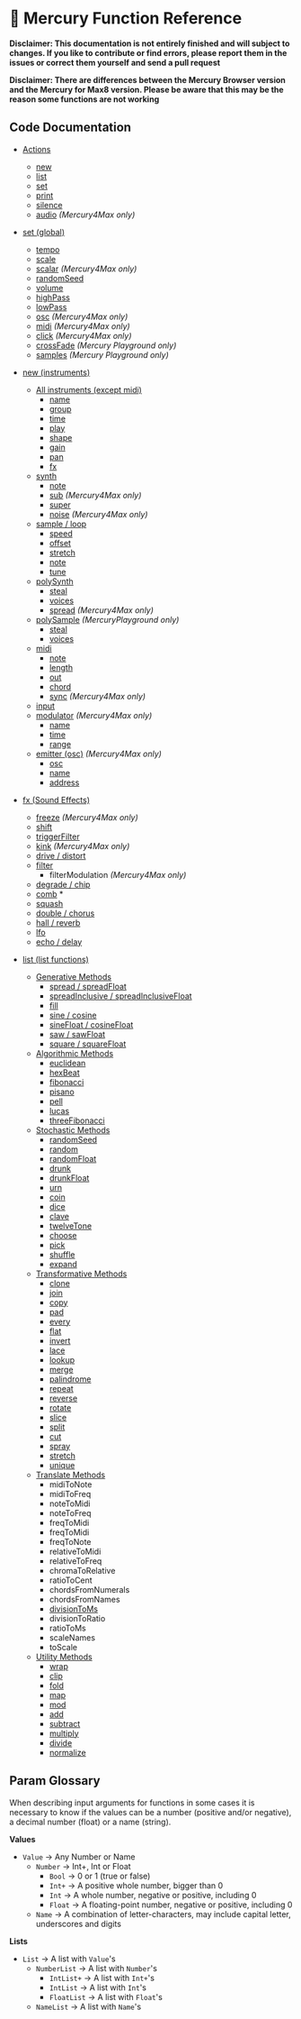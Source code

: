 # 📖 Mercury Function Reference

**Disclaimer: This documentation is not entirely finished and will subject to changes. If you like to contribute or find errors, please report them in the issues or correct them yourself and send a pull request**

**Disclaimer: There are differences between the Mercury Browser version and the Mercury for Max8 version. Please be aware that this may be the reason some functions are not working**

## Code Documentation

- [Actions](./00-general.md)
	- [new](./00-general.md#new)
	- [list](./00-general.md#list)
	- [set](./00-general.md#set)
	- [print](./00-general.md#print)
	- [silence](./00-general.md#silence)
	- [audio](./00-general.md#audio)  *(Mercury4Max only)*

- [set (global)](./01-global.md)
	- [tempo](./01-global.md#tempo)
	- [scale](./01-global.md#scale)
	- [scalar](./01-global.md#scalar)  *(Mercury4Max only)*
	- [randomSeed](./01-global.md#randomseed)
	- [volume](./01-global.md#volume)
	- [highPass](./01-global.md#highpass) 
	- [lowPass](./01-global.md#lowpass)
	- [osc](./01-global.md#osc)  *(Mercury4Max only)*
	- [midi](./01-global.md#midi-and-midiclock)  *(Mercury4Max only)*
	- [click](./01-global.md#click)  *(Mercury4Max only)*
	- [crossFade](./01-global.md#crossfade) *(Mercury Playground only)*
	- [samples](./01-global.md#samples) *(Mercury Playground only)*

- [new (instruments)](./02-instrument.md)
	- [All instruments (except midi)](./02-instrument.md#all-instruments)
		- [name](./02-instrument.md#name)
		- [group](./02-instrument.md#group)
		- [time](./02-instrument.md#time)
		- [play](./02-instrument.md#play)
		- [shape](./02-instrument.md#shape)
		- [gain](./02-instrument.md#gain)
		- [pan](./02-instrument.md#pan)
		- [fx](./02-instrument.md#fx)
	- [synth](./02-instrument.md#synth)
		- [note](./02-instrument.md#note)
		<!-- - [useDetune](./02-instrument.md#usedetune) *removed* -->
		<!-- - [wave2](./02-instrument.md#wave2) -->
		- [sub](./02-instrument.md#sub) *(Mercury4Max only)*
		- [super](./02-instrument.md#super)
		- [noise](./02-instrument.md#noise) *(Mercury4Max only)*
	- [sample / loop](./02-instrument.md#sample-and-loop)
		- [speed](./02-instrument.md#speed)
		- [offset](./02-instrument.md#offset)
		<!-- - [useNote](./02-instrument.md#usenote) -->
		- [stretch](./02-instrument.md#stretch)
		- [note](./02-instrument.md#note-1)
		- [tune](./02-instrument.md#tune)
	- [polySynth](./02-instrument.md#polysynth)
		- [steal](./02-instrument.md#steal) 
		- [voices](./02-instrument.md#voices)
		- [spread](./02-instrument.md#spread) *(Mercury4Max only)*
	- [polySample](./02-instrument.md#polysample) *(MercuryPlayground only)*
		- [steal](./02-instrument.md#steal) 
		- [voices](./02-instrument.md#voices)
	- [midi](./02-instrument.md#midi)
		- [note](./02-instrument.md#note-2)
		- [length](./02-instrument.md#length)
		- [out](./02-instrument.md#out)
		- [chord](./02-instrument.md#chord)
		- [sync](./02-instrument.md#sync) *(Mercury4Max only)*
	- [input](./02-instrument.md#input)
	- [modulator](./02-instrument.md#modulator) *(Mercury4Max only)*
		- [name](./02-instrument.md#modulator-name)
		- [time](./02-instrument.md#modulator-time)
		- [range](./02-instrument.mdmodulator-range)
	- [emitter (osc)](./03-emitter.md) *(Mercury4Max only)*
		- [osc](./03-emitter.md#osc)
		- [name](./03-emitter.md#name)
		- [address](./03-emitter.md#address)

- [fx (Sound Effects)](./04-fx.md)
	- [freeze](./04-fx.md#freeze)  *(Mercury4Max only)*
	- [shift](./04-fx.md#shift)
	- [triggerFilter](./04-fx.md#envFilter)
	- [kink](./04-fx.md#kink)  *(Mercury4Max only)*
	- [drive / distort](./04-fx.md#distort)
	- [filter](./04-fx.md#filter) 
		- filterModulation *(Mercury4Max only)*
	- [degrade / chip](./04-fx.md#degrade)
	- [comb](./04-fx.md#comb) \*
	- [squash](./04-fx.md#squash)
	- [double / chorus](./04-fx.md#double--chorus)
	- [hall / reverb](./04-fx.md#reverb)
	- [lfo](./04-fx.md#lfo)
	- [echo / delay](./04-fx.md#delay)

- [list (list functions)](./05-ring.md)
	- [Generative Methods](./05-ring.md#generative-methods)
		- [spread / spreadFloat](./05-ring.md#spread-spreadfloat)
		- [spreadInclusive / spreadInclusiveFloat](./05-ring.md#spreadInclusive-spreadInclusiveFloat)
		- [fill](./05-ring.md#fill)
		- [sine / cosine](./05-ring.md#sine-cosine)
		- [sineFloat / cosineFloat](./05-ring.md#sineFloat-cosineFloat)
		- [saw / sawFloat](./05-ring.md#saw-sawFloat)
		- [square / squareFloat](./05-ring.md#square-squareFloat)
	- [Algorithmic Methods](./05-ring.md#algorithmic-methods)
		- [euclidean](./05-ring.md#euclidean)
		- [hexBeat](./05-ring.md#hexbeat)
		- [fibonacci](./05-ring.md#fibonacci)
		- [pisano](./05-ring.md#pisano)
		- [pell](./05-ring.md#pell)
		- [lucas](./05-ring.md#lucas)
		- [threeFibonacci](./05-ring.md#threefibonacci)
	- [Stochastic Methods](./05-ring.md#stochastic-methods)
		- [randomSeed](./05-ring.md#randomseed)
		- [random](./05-ring.md#random)
		- [randomFloat](./05-ring.md#randomfloat)
		- [drunk](./05-ring.md#drunk)
		- [drunkFloat](./05-ring.md#drunkfloat)
		- [urn](./05-ring.md#urn)
		- [coin](./05-ring.md#coin)
		- [dice](./05-ring.md#dice)
		- [clave](./05-ring.md#clave)
		- [twelveTone](./05-ring.md#twelvetone)
		- [choose](./05-ring.md#choose)
		- [pick](./05-ring.md#pick)
		- [shuffle](./05-ring.md#shuffle)
		- [expand](./05-ring.md#expand)
	- [Transformative Methods](./05-ring.md#transformative-methods)
		- [clone](./05-ring.md#clone)
		- [join](./05-ring.md#combine)
		- [copy](./05-ring.md#copy)
		- [pad](./05-ring.md#pad)
		- [every](./05-ring.md#every)
		- [flat](./05-ring.md#flat)
		- [invert](./05-ring.md#invert)
		- [lace](./05-ring.md#lace)
		- [lookup](./05-ring.md#lookup)
		- [merge](./05-ring.md#merge)
		- [palindrome](./05-ring.md#palindrome)
		- [repeat](./05-ring.md#repeat)
		- [reverse](./05-ring.md#reverse)
		- [rotate](./05-ring.md#rotate)
		- [slice](./05-ring.md#slice)
		- [split](./05-ring.md#split)
		- [cut](./05-ring.md#cut)
		- [spray](./05-ring.md#spray)
		- [stretch](./05-ring.md#stretch)
		- [unique](./05-ring.md#unique)
	- [Translate Methods](./05-ring.md#translate-methods)
		- midiToNote
		- midiToFreq
		- noteToMidi
		- noteToFreq
		- freqToMidi
		- freqToMidi
		- freqToNote
		- relativeToMidi
		- relativeToFreq
		- chromaToRelative 
		- ratioToCent
		- chordsFromNumerals
		- chordsFromNames
		- [divisionToMs](./05-ring.md#divisiontoms)
		- divisionToRatio
		- ratioToMs
		- scaleNames
		- toScale
	- [Utility Methods](./05-ring.md#utility-methods)
		- [wrap](./05-ring.md#wrap)
		- [clip](./05-ring.md#clip)
		- [fold](./05-ring.md#fold)
		- [map](./05-ring.md#map)
		- [mod](./05-ring.md#mod)
		- [add](./05-ring.md#add)
		- [subtract](./05-ring.md#subtract)
		- [multiply](./05-ring.md#multiply)
		- [divide](./05-ring.md#divide)
		- [normalize](./05-ring.md#normalize)


## Param Glossary

When describing input arguments for functions in some cases it is necessary to know if the values can be a number (positive and/or negative), a decimal number (float) or a name (string).

**Values**

- `Value` -> Any Number or Name
	- `Number` -> Int+, Int or Float
		- `Bool` -> 0 or 1 (true or false)
		- `Int+` -> A positive whole number, bigger than 0
		- `Int` -> A whole number, negative or positive, including 0
		- `Float` -> A floating-point number, negative or positive, including 0
	- `Name` -> A combination of letter-characters, may include capital letter, underscores and digits

**Lists**

- `List` -> A list with `Value`'s
	- `NumberList` -> A list with `Number`'s
		- `IntList+` -> A list with `Int+`'s
		- `IntList` -> A list with `Int`'s
		- `FloatList` -> A list with `Float`'s
	- `NameList` -> A list with `Name`'s
